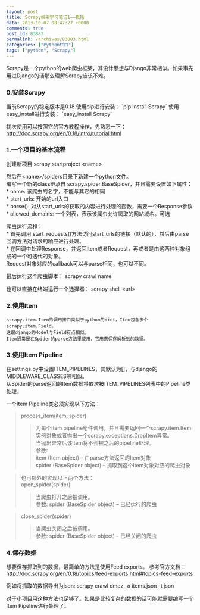 ```yaml
---
layout: post
title: Scrapy框架学习笔记1——概括
data: 2013-10-07 08:47:27 +0000
comments: true
post_id: 83883
permalink: /archives/83883.html
categories: ["Python栏目"]
tags: ["python", "Scrapy"]
---
```


Scrapy是一个python的web爬虫框架，其设计思想与Django非常相似。如果事先用过Django的话那么理解Scrapy应该不难。

<h3>0.安装Scrapy</h3>
当前Scrapy的稳定版本是0.18  
使用pip进行安装：  `pip install Scrapy`  
使用easy_install进行安装：  `easy_install Scrapy`


初次使用可以按照它的官方教程操作，先熟悉一下：  
http://doc.scrapy.org/en/0.18/intro/tutorial.html


<h3>1.一个项目的基本流程</h3>
  创建新项目  scrapy startproject &lt;name&gt;

  然后在&lt;name&gt;/spiders目录下新建一个python文件。  
  编写一个新的class继承自 scrapy.spider.BaseSpider，并且需要设置如下属性：  
    * name: 该爬虫的名字，不能与其它的相同  
    * start_urls: 开始的url入口  
    * parse(): 对从start_urls的获取的内容进行处理的函数，需要一个Response参数  
    * allowed_domains: 一个列表，表示该爬虫允许爬取的网站域名。可选  

  爬虫运行流程：  
    * 首先调用 start_requests()方法访问start_urls的链接（默认的），然后由parse回调方法对请求的响应进行处理。  
    * 在回调中处理Response，并返回Item或者Request，再或者是由这两种对象组成的一个可迭代的对象。  
      Request对象对应的callback可以与parse相同，也可以不同。  


  最后运行这个爬虫脚本：  scrapy crawl name  

  也可以直接在终端运行一个选择器： scrapy shell &lt;url&gt;  


<h3>2.使用Item</h3>

    scrapy.item.Item的调用接口类似于python的dict，Item包含多个scrapy.item.Field。  
    这跟django的Model与Field有点相似。  
    Item通常是在Spider的parse方法里使用，它用来保存解析到的数据。


<h3>3.使用Item Pipeline</h3>

  在settings.py中设置ITEM_PIPELINES，其默认为[]，与django的MIDDLEWARE_CLASSES等相似。  
  从Spider的parse返回的Item数据将依次被ITEM_PIPELINES列表中的Pipeline类处理。

  一个Item Pipeline类必须实现以下方法：  
  >  process_item(item, spider)  
  >  > 为每个item pipeline组件调用，并且需要返回一个scrapy.item.Item实例对象或者抛出一个scrapy.exceptions.DropItem异常。  
  >  > 当抛出异常后该item将不会被之后的pipeline处理。  
  >  > 参数:  
        item (Item object) – 由parse方法返回的Item对象  
        spider (BaseSpider object) – 抓取到这个Item对象对应的爬虫对象  

  >  也可额外的实现以下两个方法：  
  >  open_spider(spider)  
  >  > 当爬虫打开之后被调用。  
  >  > 参数: spider (BaseSpider object) – 已经运行的爬虫    
 
  >  close_spider(spider)  
  >  > 当爬虫关闭之后被调用。  
  >  > 参数: spider (BaseSpider object) – 已经关闭的爬虫  


<h3>4.保存数据</h3>

  想要保存抓取到的数据，最简单的方法是使用Feed exports。 参考官方文档：http://doc.scrapy.org/en/0.18/topics/feed-exports.html#topics-feed-exports  

  例如将抓取的数据导出为json:  scrapy crawl dmoz -o items.json -t json  

  对于小项目用这种方法也足够了。如果是比较复杂的数据的话可能就需要编写一个Item Pipeline进行处理了。
